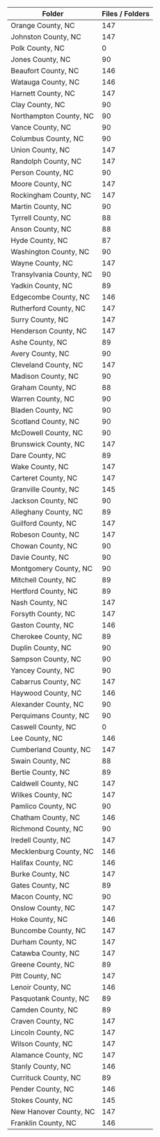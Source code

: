 | Folder                  |   Files / Folders |
|-------------------------|-------------------|
| Orange County, NC       |               147 |
| Johnston County, NC     |               147 |
| Polk County, NC         |                 0 |
| Jones County, NC        |                90 |
| Beaufort County, NC     |               146 |
| Watauga County, NC      |               146 |
| Harnett County, NC      |               147 |
| Clay County, NC         |                90 |
| Northampton County, NC  |                90 |
| Vance County, NC        |                90 |
| Columbus County, NC     |                90 |
| Union County, NC        |               147 |
| Randolph County, NC     |               147 |
| Person County, NC       |                90 |
| Moore County, NC        |               147 |
| Rockingham County, NC   |               147 |
| Martin County, NC       |                90 |
| Tyrrell County, NC      |                88 |
| Anson County, NC        |                88 |
| Hyde County, NC         |                87 |
| Washington County, NC   |                90 |
| Wayne County, NC        |               147 |
| Transylvania County, NC |                90 |
| Yadkin County, NC       |                89 |
| Edgecombe County, NC    |               146 |
| Rutherford County, NC   |               147 |
| Surry County, NC        |               147 |
| Henderson County, NC    |               147 |
| Ashe County, NC         |                89 |
| Avery County, NC        |                90 |
| Cleveland County, NC    |               147 |
| Madison County, NC      |                90 |
| Graham County, NC       |                88 |
| Warren County, NC       |                90 |
| Bladen County, NC       |                90 |
| Scotland County, NC     |                90 |
| McDowell County, NC     |                90 |
| Brunswick County, NC    |               147 |
| Dare County, NC         |                89 |
| Wake County, NC         |               147 |
| Carteret County, NC     |               147 |
| Granville County, NC    |               145 |
| Jackson County, NC      |                90 |
| Alleghany County, NC    |                89 |
| Guilford County, NC     |               147 |
| Robeson County, NC      |               147 |
| Chowan County, NC       |                90 |
| Davie County, NC        |                90 |
| Montgomery County, NC   |                90 |
| Mitchell County, NC     |                89 |
| Hertford County, NC     |                89 |
| Nash County, NC         |               147 |
| Forsyth County, NC      |               147 |
| Gaston County, NC       |               146 |
| Cherokee County, NC     |                89 |
| Duplin County, NC       |                90 |
| Sampson County, NC      |                90 |
| Yancey County, NC       |                90 |
| Cabarrus County, NC     |               147 |
| Haywood County, NC      |               146 |
| Alexander County, NC    |                90 |
| Perquimans County, NC   |                90 |
| Caswell County, NC      |                 0 |
| Lee County, NC          |               146 |
| Cumberland County, NC   |               147 |
| Swain County, NC        |                88 |
| Bertie County, NC       |                89 |
| Caldwell County, NC     |               147 |
| Wilkes County, NC       |               147 |
| Pamlico County, NC      |                90 |
| Chatham County, NC      |               146 |
| Richmond County, NC     |                90 |
| Iredell County, NC      |               147 |
| Mecklenburg County, NC  |               146 |
| Halifax County, NC      |               146 |
| Burke County, NC        |               147 |
| Gates County, NC        |                89 |
| Macon County, NC        |                90 |
| Onslow County, NC       |               147 |
| Hoke County, NC         |               146 |
| Buncombe County, NC     |               147 |
| Durham County, NC       |               147 |
| Catawba County, NC      |               147 |
| Greene County, NC       |                89 |
| Pitt County, NC         |               147 |
| Lenoir County, NC       |               146 |
| Pasquotank County, NC   |                89 |
| Camden County, NC       |                89 |
| Craven County, NC       |               147 |
| Lincoln County, NC      |               147 |
| Wilson County, NC       |               147 |
| Alamance County, NC     |               147 |
| Stanly County, NC       |               146 |
| Currituck County, NC    |                89 |
| Pender County, NC       |               146 |
| Stokes County, NC       |               145 |
| New Hanover County, NC  |               147 |
| Franklin County, NC     |               146 |